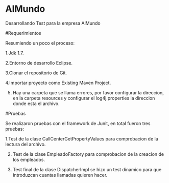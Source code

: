 # AlMundo
Desarrollando Test para la empresa AlMundo
 
#Requerimientos

Resumiendo un poco el proceso:

1.Jdk 1.7.

2.Entorno de desarrollo Eclipse. 

3.Clonar el repositorio de Git.

4.Importar proyecto como Existing Maven Project.

5. Hay una carpeta que se llama errores, por favor configurar la direccion,
   en la carpeta resources y configurar el log4j.properties la direccion donde esta el archivo.


#Pruebas

Se realizaron pruebas con el framework de Junit, en total fueron tres pruebas:

1.Test de la clase CallCenterGetPropertyValues para comprobacion de la lectura del archivo.

2. Test de la clase EmpleadoFactory para comprobacion de la creacion de los empleados.

3. Test final de la clase DispatcherImpl se hizo un test dinamico para que introduzcan cuantas llamadas quieren hacer.



